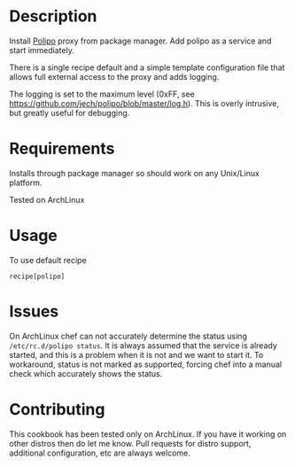 Description
===========
Install [Polipo](http://www.pps.univ-paris-diderot.fr/~jch/software/polipo/) proxy from package manager.
Add polipo as a service and start immediately.

There is a single recipe default and a simple template configuration file that allows full external access to the proxy and adds logging.

The logging is set to the maximum level (0xFF, see https://github.com/jech/polipo/blob/master/log.h). This is overly intrusive, but greatly useful for debugging.

Requirements
============

Installs through package manager so should work on any Unix/Linux platform.

Tested on ArchLinux

Usage
=====

To use default recipe

    recipe[polipo]

Issues
=====
On ArchLinux chef can not accurately determine the status using `/etc/rc.d/polipo status`. It is always assumed that the service is already started, and this is a problem when it is not and we want to start it.
To workaround, status is not marked as supported, forcing chef into a manual check which accurately shows the status.

Contributing
=====
This cookbook has been tested only on ArchLinux. If you have it working on other distros then do let me know.
Pull requests for distro support, additional configuration, etc are always welcome.

